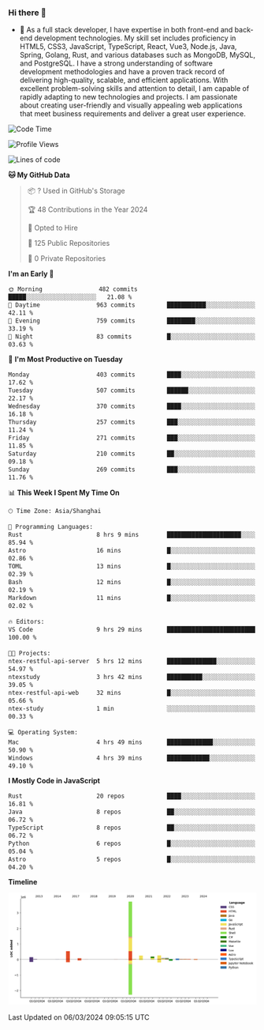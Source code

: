 ### Hi there 👋

- 🌱 As a full stack developer, I have expertise in both front-end and back-end development technologies. My skill set includes proficiency in HTML5, CSS3, JavaScript, TypeScript, React, Vue3, Node.js, Java, Spring, Golang, Rust, and various databases such as MongoDB, MySQL, and PostgreSQL. I have a strong understanding of software development methodologies and have a proven track record of delivering high-quality, scalable, and efficient applications. With excellent problem-solving skills and attention to detail, I am capable of rapidly adapting to new technologies and projects. I am passionate about creating user-friendly and visually appealing web applications that meet business requirements and deliver a great user experience.

<!--START_SECTION:waka-->
![Code Time](http://img.shields.io/badge/Code%20Time-1%2C200%20hrs%2013%20mins-blue)

![Profile Views](http://img.shields.io/badge/Profile%20Views-0-blue)

![Lines of code](https://img.shields.io/badge/From%20Hello%20World%20I%27ve%20Written-5.6%20million%20lines%20of%20code-blue)

**🐱 My GitHub Data** 

> 📦 ? Used in GitHub's Storage 
 > 
> 🏆 48 Contributions in the Year 2024
 > 
> 💼 Opted to Hire
 > 
> 📜 125 Public Repositories 
 > 
> 🔑 0 Private Repositories 
 > 
**I'm an Early 🐤** 

```text
🌞 Morning                482 commits         █████░░░░░░░░░░░░░░░░░░░░   21.08 % 
🌆 Daytime                963 commits         ███████████░░░░░░░░░░░░░░   42.11 % 
🌃 Evening                759 commits         ████████░░░░░░░░░░░░░░░░░   33.19 % 
🌙 Night                  83 commits          █░░░░░░░░░░░░░░░░░░░░░░░░   03.63 % 
```
📅 **I'm Most Productive on Tuesday** 

```text
Monday                   403 commits         ████░░░░░░░░░░░░░░░░░░░░░   17.62 % 
Tuesday                  507 commits         ██████░░░░░░░░░░░░░░░░░░░   22.17 % 
Wednesday                370 commits         ████░░░░░░░░░░░░░░░░░░░░░   16.18 % 
Thursday                 257 commits         ███░░░░░░░░░░░░░░░░░░░░░░   11.24 % 
Friday                   271 commits         ███░░░░░░░░░░░░░░░░░░░░░░   11.85 % 
Saturday                 210 commits         ██░░░░░░░░░░░░░░░░░░░░░░░   09.18 % 
Sunday                   269 commits         ███░░░░░░░░░░░░░░░░░░░░░░   11.76 % 
```


📊 **This Week I Spent My Time On** 

```text
🕑︎ Time Zone: Asia/Shanghai

💬 Programming Languages: 
Rust                     8 hrs 9 mins        █████████████████████░░░░   85.94 % 
Astro                    16 mins             █░░░░░░░░░░░░░░░░░░░░░░░░   02.86 % 
TOML                     13 mins             █░░░░░░░░░░░░░░░░░░░░░░░░   02.39 % 
Bash                     12 mins             █░░░░░░░░░░░░░░░░░░░░░░░░   02.19 % 
Markdown                 11 mins             █░░░░░░░░░░░░░░░░░░░░░░░░   02.02 % 

🔥 Editors: 
VS Code                  9 hrs 29 mins       █████████████████████████   100.00 % 

🐱‍💻 Projects: 
ntex-restful-api-server  5 hrs 12 mins       ██████████████░░░░░░░░░░░   54.97 % 
ntexstudy                3 hrs 42 mins       ██████████░░░░░░░░░░░░░░░   39.05 % 
ntex-restful-api-web     32 mins             █░░░░░░░░░░░░░░░░░░░░░░░░   05.66 % 
ntex-study               1 min               ░░░░░░░░░░░░░░░░░░░░░░░░░   00.33 % 

💻 Operating System: 
Mac                      4 hrs 49 mins       █████████████░░░░░░░░░░░░   50.90 % 
Windows                  4 hrs 39 mins       ████████████░░░░░░░░░░░░░   49.10 % 
```

**I Mostly Code in JavaScript** 

```text
Rust                     20 repos            ████░░░░░░░░░░░░░░░░░░░░░   16.81 % 
Java                     8 repos             ██░░░░░░░░░░░░░░░░░░░░░░░   06.72 % 
TypeScript               8 repos             ██░░░░░░░░░░░░░░░░░░░░░░░   06.72 % 
Python                   6 repos             █░░░░░░░░░░░░░░░░░░░░░░░░   05.04 % 
Astro                    5 repos             █░░░░░░░░░░░░░░░░░░░░░░░░   04.20 % 
```



**Timeline**

![Lines of Code chart](https://raw.githubusercontent.com/elton/elton/main/assets/bar_graph.png)


 Last Updated on 06/03/2024 09:05:15 UTC
<!--END_SECTION:waka-->

<!--
**elton/elton** is a ✨ _special_ ✨ repository because its `README.md` (this file) appears on your GitHub profile.

Here are some ideas to get you started:

- 🔭 I’m currently working on ...
- 🌱 I’m currently learning ...
- 👯 I’m looking to collaborate on ...
- 🤔 I’m looking for help with ...
- 💬 Ask me about ...
- 📫 How to reach me: ...
- 😄 Pronouns: ...
- ⚡ Fun fact: ...
-->
